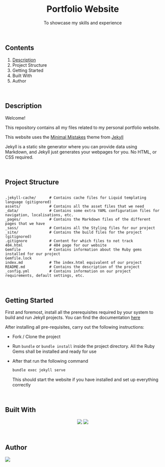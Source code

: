 <div>
    <h1 align="center">Portfolio Website</h1>
    <p align = "center">To showcase my skills and experience</p>
</div>

<br>

<div>
    <h2>Contents</h2>
    <ol>
        <li><a href="#">Description</a></li>
        <li>Project Structure</li>
        <li>Getting Started</li>
        <li>Built With</li>
        <li>Author</li>
    </ol>
</div>

<br>

<div>
    <h2>Description</h2>
    <p>Welcome!</p>
    <p>This repository contains all my files related to my personal portfolio website.</p>
    <p>This website uses the <a href="https://mmistakes.github.io/minimal-mistakes/">Minimal Mistakes</a> theme from <a href="https://jekyllrb.com/">Jekyll</a></p>
    <p>Jekyll is a static site generator where you can provide data using Markdown, and Jekyll just generates your webpages for you. No HTML, or CSS required.</p>
</div>

<br>

## Project Structure

```

.jekyll-cache/      # Contains cache files for Liquid templating language (gitignored)
assets/             # Contains all the asset files that we need
_data/              # Contains some extra YAML configuration files for navigation, localisations, etc.
_pages/             # Contains the Markdown files of the different pages that we have
_sass/              # Contains all the Styling files for our project
_site/              # Contains the build files for the project (gitignored)
.gitignore          # Content for which files to not track
404.html            # 404 page for our website
Gemfile             # Contains information about the Ruby gems installed for our project
Gemfile.lock
index.md            # The index.html equivalent of our project
README.md           # Contains the description of the project
_config.yml         # Contains information on our project requirements, default settings, etc.

```


<br>

## Getting Started

First and foremost, install all the prerequisites required by your system to build and run Jekyll projects. You can find the documentation [here](https://jekyllrb.com/docs/)

After installing all pre-requisites, carry out the following instructions:

* Fork / Clone the project
* Run `bundle` or `bundle install` inside the project directory. All the Ruby Gems shall be installed and ready for use
* After that run the following command

    ```bash
    bundle exec jekyll serve
    ```
    This should start the website if you have installed and set up everything correctly


<br>

<div>
    <h2>Built With</h2>
    <p align="center">
    <img src="https://img.shields.io/badge/Jekyll-CC0000?style=for-the-badge&logo=Jekyll&logoColor=white">
    <img src="https://img.shields.io/badge/Markdown-000000?style=for-the-badge&logo=markdown&logoColor=white">
    </p>
</div>

<br>

<div>
    <h2>Author</h2>
    <a href="https://github.com/sayantandasgupta/portfolio/graphs/contributors">
  <img src="https://contrib.rocks/image?repo=sayantandasgupta/social-media-backend" />
</a>
</div>